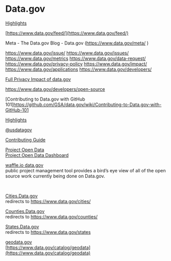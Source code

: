 # Data.gov  

[Highlights](https://www.data.gov/highlights)  


[https://www.data.gov/feed/](https://www.data.gov/feed/)

Meta - The Data.gov Blog - Data.gov
(https://www.data.gov/meta/
)
<meta property="og:url" content="https://www.data.gov/meta/" />

https://www.data.gov/issue/
https://www.data.gov/issues/
https://www.data.gov/metrics
https://www.data.gov/data-request/
https://www.data.gov/privacy-policy
https://www.data.gov/impact/
https://www.data.gov/applications
https://www.data.gov/developers/

[Full Privacy Impact of data.gov](https://www.gsa.gov/portal/getMediaData?mediaId=124938)

https://www.data.gov/developers/open-source

[Contributing to Data.gov with GitHub 101]https://github.com/GSA/data.gov/wiki/Contributing-to-Data.gov-with-GitHub-101

[Highlights](https://www.data.gov/highlights)

[@usdatagov](https://twitter.com/usdatagov)

[Contributing Guide](https://github.com/GSA/data.gov/blob/master/CONTRIBUTING.md)  

[Project Open Data](https://project-open-data.cio.gov/)  
[Project Open Data Dashboard](https://labs.data.gov/dashboard/offices)  

[waffle.io data.gov](https://waffle.io/gsa/data.gov)  
 public project management tool provides a bird’s eye view of all of the open source work currently being done on Data.gov.

[](https://github.com/GSA/data.gov/)  
[](https://www.data.gov/open-gov/)  

[Cities.Data.gov](http://Cities.Data.gov)  
redirects to
https://www.data.gov/cities/

[Counties.Data.gov](http://Counties.Data.gov)  
redirects to
https://www.data.gov/counties/

[States.Data.gov](http://States.Data.gov)  
redirects to 
https://www.data.gov/states






[geodata.gov](https://geo.data.gov/geoportal/catalog/main/home.page)  
[https://www.data.gov/catalog/geodata](https://www.data.gov/catalog/geodata)  
